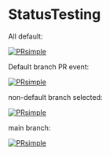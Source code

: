 # StatusTesting

All default:

[![PRsimple](https://github.com/cloud-ea-first/StatusTesting/actions/workflows/status.yml/badge.svg)](https://github.com/cloud-ea-first/StatusTesting/actions/workflows/status.yml)

Default branch PR event:

[![PRsimple](https://github.com/cloud-ea-first/StatusTesting/actions/workflows/status.yml/badge.svg?event=pull_request)](https://github.com/cloud-ea-first/StatusTesting/actions/workflows/status.yml)

non-default branch selected:

[![PRsimple](https://github.com/cloud-ea-first/StatusTesting/actions/workflows/status.yml/badge.svg?branch=non-default)](https://github.com/cloud-ea-first/StatusTesting/actions/workflows/status.yml)

main branch:

[![PRsimple](https://github.com/cloud-ea-first/StatusTesting/actions/workflows/status.yml/badge.svg?branch=main)](https://github.com/cloud-ea-first/StatusTesting/actions/workflows/status.yml)
